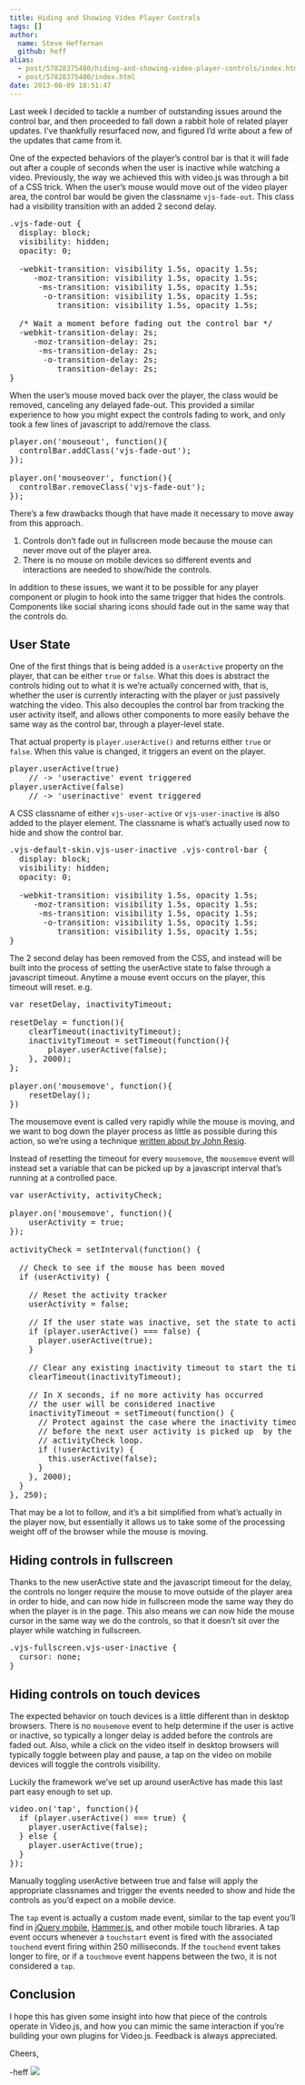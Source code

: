```yaml
---
title: Hiding and Showing Video Player Controls
tags: []
author:
  name: Steve Heffernan
  github: heff
alias:
  - post/57828375480/hiding-and-showing-video-player-controls/index.html
  - post/57828375480/index.html
date: 2013-08-09 18:51:47
---
```


Last week I decided to tackle a number of outstanding issues around the control bar, and then proceeded to fall down a rabbit hole of related player updates. I&rsquo;ve thankfully resurfaced now, and figured I&rsquo;d write about a few of the updates that came from it.

One of the expected behaviors of the player&rsquo;s control bar is that it will fade out after a couple of seconds when the user is inactive while watching a video. Previously, the way we achieved this with video.js was through a bit of a CSS trick. When the user&rsquo;s mouse would move out of the video player area, the control bar would be given the classname `vjs-fade-out`. This class had a visibility transition with an added 2 second delay.

<pre class="prettyprint">
.vjs-fade-out {
  display: block;
  visibility: hidden;
  opacity: 0;

  -webkit-transition: visibility 1.5s, opacity 1.5s;
     -moz-transition: visibility 1.5s, opacity 1.5s;
      -ms-transition: visibility 1.5s, opacity 1.5s;
       -o-transition: visibility 1.5s, opacity 1.5s;
          transition: visibility 1.5s, opacity 1.5s;

  /* Wait a moment before fading out the control bar */
  -webkit-transition-delay: 2s;
     -moz-transition-delay: 2s;
      -ms-transition-delay: 2s;
       -o-transition-delay: 2s;
          transition-delay: 2s;
}
</pre>

When the user&rsquo;s mouse moved back over the player, the class would be removed, canceling any delayed fade-out. This provided a similar experience to how you might expect the controls fading to work, and only took a few lines of javascript to add/remove the class.

<pre class="prettyprint">
player.on('mouseout', function(){ 
  controlBar.addClass('vjs-fade-out'); 
});

player.on('mouseover', function(){ 
  controlBar.removeClass('vjs-fade-out'); 
});
</pre>

There&rsquo;s a few drawbacks though that have made it necessary to move away from this approach.

1.  Controls don&rsquo;t fade out in fullscreen mode because the mouse can never move out of the player area.
2.  There is no mouse on mobile devices so different events and interactions are needed to show/hide the controls.

In addition to these issues, we want it to be possible for any player component or plugin to hook into the same trigger that hides the controls. Components like social sharing icons should fade out in the same way that the controls do.

## User State

One of the first things that is being added is a `userActive` property on the player, that can be either `true` or `false`. What this does is abstract the controls hiding out to what it is we&rsquo;re actually concerned with, that is, whether the user is currently interacting with the player or just passively watching the video. This also decouples the control bar from tracking the user activity itself, and allows other components to more easily behave the same way as the control bar, through a player-level state.

That actual property is `player.userActive()` and returns either `true` or `false`. When this value is changed, it triggers an event on the player.

<pre class="prettyprint">
player.userActive(true)
    // -&gt; 'useractive' event triggered
player.userActive(false)
    // -&gt; 'userinactive' event triggered
</pre>

A CSS classname of either `vjs-user-active` or `vjs-user-inactive` is also added to the player element. The classname is what&rsquo;s actually used now to hide and show the control bar.

<pre class="prettyprint">
.vjs-default-skin.vjs-user-inactive .vjs-control-bar {
  display: block;
  visibility: hidden;
  opacity: 0;

  -webkit-transition: visibility 1.5s, opacity 1.5s;
     -moz-transition: visibility 1.5s, opacity 1.5s;
      -ms-transition: visibility 1.5s, opacity 1.5s;
       -o-transition: visibility 1.5s, opacity 1.5s;
          transition: visibility 1.5s, opacity 1.5s;
}
</pre>

The 2 second delay has been removed from the CSS, and instead will be built into the process of setting the userActive state to false through a javascript timeout. Anytime a mouse event occurs on the player, this timeout will reset. e.g.

<pre class="prettyprint">
var resetDelay, inactivityTimeout;

resetDelay = function(){
    clearTimeout(inactivityTimeout);
    inactivityTimeout = setTimeout(function(){
        player.userActive(false);
    }, 2000);
};

player.on('mousemove', function(){
    resetDelay();
})
</pre>

The mousemove event is called very rapidly while the mouse is moving, and we want to bog down the player process as little as possible during this action, so we&rsquo;re using a technique [written about by John Resig](http://ejohn.org/blog/learning-from-twitter/).

Instead of resetting the timeout for every `mousemove`, the `mousemove` event will instead set a variable that can be picked up by a javascript interval that&rsquo;s running at a controlled pace.

<pre class="prettyprint">
var userActivity, activityCheck;

player.on('mousemove', function(){
    userActivity = true;
});

activityCheck = setInterval(function() {

  // Check to see if the mouse has been moved
  if (userActivity) {

    // Reset the activity tracker
    userActivity = false;

    // If the user state was inactive, set the state to active
    if (player.userActive() === false) {
      player.userActive(true);
    }

    // Clear any existing inactivity timeout to start the timer over
    clearTimeout(inactivityTimeout);

    // In X seconds, if no more activity has occurred 
    // the user will be considered inactive
    inactivityTimeout = setTimeout(function() {
      // Protect against the case where the inactivity timeout can trigger
      // before the next user activity is picked up  by the 
      // activityCheck loop.
      if (!userActivity) {
        this.userActive(false);
      }
    }, 2000);
  }
}, 250);
</pre>

That may be a lot to follow, and it&rsquo;s a bit simplified from what&rsquo;s actually in the player now, but essentially it allows us to take some of the processing weight off of the browser while the mouse is moving.

## Hiding controls in fullscreen

Thanks to the new userActive state and the javascript timeout for the delay, the controls no longer require the mouse to move outside of the player area in order to hide, and can now hide in fullscreen mode the same way they do when the player is in the page. This also means we can now hide the mouse cursor in the same way we do the controls, so that it doesn&rsquo;t sit over the player while watching in fullscreen.

<pre class="prettyprint">
.vjs-fullscreen.vjs-user-inactive {
  cursor: none;
}
</pre>

## Hiding controls on touch devices

The expected behavior on touch devices is a little different than in desktop browsers. There is no `mousemove` event to help determine if the user is active or inactive, so typically a longer delay is added before the controls are faded out. Also, while a click on the video itself in desktop browsers will typically toggle between play and pause, a tap on the video on mobile devices will toggle the controls visibility.

Luckily the framework we&rsquo;ve set up around userActive has made this last part easy enough to set up.

<pre class="prettyprint">
video.on('tap', function(){
  if (player.userActive() === true) {
    player.userActive(false);
  } else {
    player.userActive(true);
  }
});
</pre>

Manually toggling userActive between true and false will apply the appropriate classnames and trigger the events needed to show and hide the controls as you&rsquo;d expect on a mobile device.

The `tap` event is actually a custom made event, similar to the tap event you&rsquo;ll find in [jQuery mobile](http://jquerymobile.com), [Hammer.js](http://eightmedia.github.io/hammer.js/), and other mobile touch libraries. A tap event occurs whenever a `touchstart` event is fired with the associated `touchend` event firing within 250 milliseconds. If the `touchend` event takes longer to fire, or if a `touchmove` event happens between the two, it is not considered a `tap`.

## Conclusion

I hope this has given some insight into how that piece of the controls operate in Video.js, and how you can mimic the same interaction if you&rsquo;re building your own plugins for Video.js. Feedback is always appreciated.

Cheers,

-heff
![](http://feeds.feedburner.com/~r/video-js/~4/70tJSFYIq9Y)
